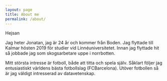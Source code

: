 ```yaml
---
layout: page
title: About me
permalink: /about/
---
```


Hejsan

Jag heter Jonatan, jag är 24 år och kommer från Boden. Jag flyttade till Kalmar hösten 2019 för studier vid Linnéuniversitetet. Innan jag flyttade hit så jobbade jag som skogsarbetare uppe i norrbotten. 

Mitt största intresse är fotboll, både att titta och spela själv. Såklart följer jag entusiastiskt världens bästa fotbollslag (FCBarcelona). Utöver fotbollen så är jag
väldigt intresserad av datavetenskap.
